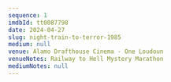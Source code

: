 ```yaml
---
sequence: 1
imdbId: tt0087798
date: 2024-04-27
slug: night-train-to-terror-1985
medium: null
venue: Alamo Drafthouse Cinema - One Loudoun
venueNotes: Railway to Hell Mystery Marathon
mediumNotes: null
---
```


